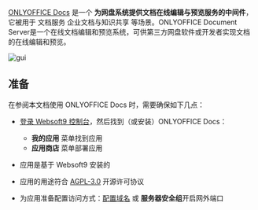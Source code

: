 [ONLYOFFICE Docs](https://www.onlyoffice.com/) 是一个 **为网盘系统提供文档在线编辑与预览服务的中间件**，它被用于 文档服务 企业文档与知识共享  等场景。ONLYOFFICE Document Server是一个在线文档编辑和预览系统，可供第三方网盘软件或开发者实现文档的在线编辑和预览。


![gui](https://libs.websoft9.com/Websoft9/DocsPicture/zh/onlyoffice/onlyofficedocs-gui-websoft9.png)


## 准备

在参阅本文档使用 ONLYOFFICE Docs 时，需要确保如下几点：

- [登录 Websoft9 控制台](./login-console)，然后找到（或安装）ONLYOFFICE Docs：
  - **我的应用** 菜单找到应用 
  - **应用商店** 菜单部署应用

- 应用是基于 Websoft9 安装的


- 应用的用途符合 [AGPL-3.0](https://opensource.org/licenses/AGPL-3.0) 开源许可协议


- 为应用准备配置访问方式：[配置域名](./domain-set) 或 **服务器安全组**开启网外端口